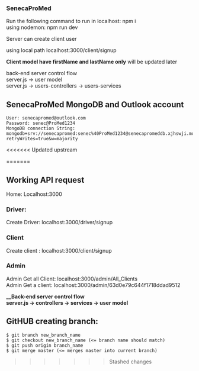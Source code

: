 ### SenecaProMed
Run the following command to run in localhost: npm i <br>
using nodemon: npm run dev <br>

Server can create client user<br>

using local path localhost:3000/client/signup <br>

**Client model have firstName and lastName only** will be updated later 

back-end server control flow<br>
server.js   -> user model<br>
server.js   -> users-controllers -> users-services<br>

## SenecaProMed MongoDB and Outlook account
    User: senecapromed@outlook.com 
    Password: senec@ProMed1234 
    MongoDB connection String: mongodb+srv://senecapromed:senec%40ProMed1234@senecapromeddb.xjhswji.mongodb.net/UsersDB?retryWrites=true&w=majority
<<<<<<< Updated upstream
      
=======
    

## Working API request
Home: Localhost:3000

### Driver: 
Create Driver: localhost:3000/driver/signup <br>

### Client
Create client  : localhost:3000/client/signup <br>

### Admin
Admin Get all Client: localhost:3000/admin/All_Clients  <br>
Admin Get a client: localhost:3000/admin/63d0e79c644f1718ddad9512 <br>

**__Back-end server control flow<br>
server.js   -> controllers -> services -> user model<br>**

## GitHUB creating branch: 
    $ git branch new_branch_name
    $ git checkout new_branch_name (<= branch name should match)
    $ git push origin branch_name
    $ git merge master (<= merges master into current branch)     


>>>>>>> Stashed changes

